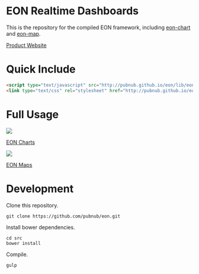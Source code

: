 # EON Realtime Dashboards

This is the repository for the compiled EON framework, including [eon-chart](https://github.com/pubnub/eon-chart) and [eon-map](https://github.com/pubnub/eon-map).

[Product Website](http://pubnub.github.io/eon/)

# Quick Include

```html
<script type="text/javascript" src="http://pubnub.github.io/eon/lib/eon.js"></script>
<link type="text/css" rel="stylesheet" href="http://pubnub.github.io/eon/lib/eon.css" />
```

# Full Usage

![](http://i.imgur.com/IPGPKYO.gif)

[EON Charts](https://github.com/pubnub/eon-chart)

![](http://i.imgur.com/8am5hZ9.gif)

[EON Maps](https://github.com/pubnub/eon-map)

# Development

Clone this repository.

```
git clone https://github.com/pubnub/eon.git
```

Install bower dependencies.

```
cd src
bower install
```

Compile.

```
gulp
```
